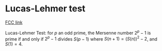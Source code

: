 # Lucas-Lehmer test

[FCC link](https://www.freecodecamp.org/learn/coding-interview-prep/rosetta-code/lucas-lehmer-test)

Lucas-Lehmer Test: for $p$ an odd prime, the Mersenne number $2^p-1$ is prime if
and only if $2^p-1$ divides $S(p-1)$ where $S(n+1)=(S(n))^2-2$, and $S(1)=4$.
